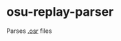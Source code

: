 # osu-replay-parser
Parses [.osr](https://osu.ppy.sh/wiki/en/Client/File_formats/Osr_%28file_format%29) files
